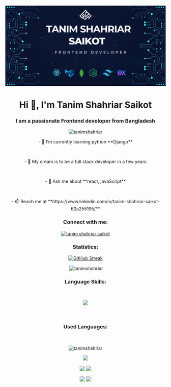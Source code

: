

![logo](https://github.com/TanimShahriar/TanimShahriar/blob/main/github%20Banner.png)

  <h1 align="center">Hi 👋, I'm Tanim Shahriar Saikot</h1>
  <h3 align="center">I am a passionate Frontend developer from Bangladesh</h3>

  

  <p align="center"> <img
      src="https://komarev.com/ghpvc/?username=tanimshahriar&label=Profile%20views&color=0e75b6&style=flat"
      alt="tanimshahriar" /> </p>

  <p align="center"> - 🌱 I’m currently learning python **Django**</p> <br>
  <p align="center"> - 🌱 My dream is to be a full stack developer in a few years</p> <br>

 <p align="center">  - 💬 Ask me about **react, javaScript**</p> <br>


  <p align="center">  - 📫 Reach me at **https://www.linkedin.com/in/tanim-shahriar-saikot-62a255195/**</p> 

 

  <h3 align="center">Connect with me:</h3>
  <p align="center">
    <a href="https://linkedin.com/in/tanim shahriar saikot" target="blank"><img align="center"
        src="https://raw.githubusercontent.com/rahuldkjain/github-profile-readme-generator/master/src/images/icons/Social/linked-in-alt.svg"
        alt="tanim shahriar saikot" height="30" width="40" /></a>
  </p>

<h3 align="center">Statistics:</h3>

<div align="center">

[![GitHub Streak](https://github-readme-streak-stats.herokuapp.com?user=TanimShahriar&card_width=700)](https://git.io/streak-stats)
  
</div>

 
<div>

<p align="center">&nbsp;<img align="center" src="https://github-readme-stats.vercel.app/api?username=tanimshahriar&show_icons=true&locale=en" alt="tanimshahriar" width="700" /></p>
  
</div>





<h3 align="center">Language Skills:</h3>  </br>

<p align="center">
  <a href="https://skillicons.dev">
    <img src="https://skillicons.dev/icons?i=firebase,nodejs,react,tailwind,mongodb,express" />
  </a>
</p> </br>

  

<h3 align="center">Used Languages:</h3>  </br>

  <p align="center"><img align="center" width="700"
      src="https://github-readme-stats.vercel.app/api/top-langs?username=tanimshahriar&show_icons=true&locale=en&layout=compact"
      alt="tanimshahriar" /></p>


<div align="center"> 
  
  ![](http://github-profile-summary-cards.vercel.app/api/cards/profile-details?username=TanimShahriar&theme=blueberry)

  
</div>


<div align="center">

 ![](http://github-profile-summary-cards.vercel.app/api/cards/repos-per-language?username=TanimShahriar&theme=blueberry)   ![](http://github-profile-summary-cards.vercel.app/api/cards/most-commit-language?username=TanimShahriar&theme=blueberry) 

  
</div>


<div align="center">


   ![](http://github-profile-summary-cards.vercel.app/api/cards/stats?username=TanimShahriar&theme=blueberry)  ![](http://github-profile-summary-cards.vercel.app/api/cards/productive-time?username=TanimShahriar&theme=blueberry&utcOffset=8)

  
</div>

  

   

 



